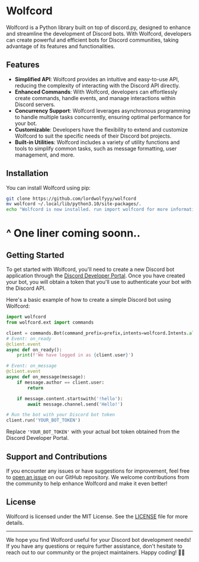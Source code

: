 # Wolfcord

Wolfcord is a Python library built on top of discord.py, designed to enhance and streamline the development of Discord bots. With Wolfcord, developers can create powerful and efficient bots for Discord communities, taking advantage of its features and functionalities.

## Features

- **Simplified API**: Wolfcord provides an intuitive and easy-to-use API, reducing the complexity of interacting with the Discord API directly.
- **Enhanced Commands**: With Wolfcord, developers can effortlessly create commands, handle events, and manage interactions within Discord servers.
- **Concurrency Support**: Wolfcord leverages asynchronous programming to handle multiple tasks concurrently, ensuring optimal performance for your bot.
- **Customizable**: Developers have the flexibility to extend and customize Wolfcord to suit the specific needs of their Discord bot projects.
- **Built-in Utilities**: Wolfcord includes a variety of utility functions and tools to simplify common tasks, such as message formatting, user management, and more.

## Installation

You can install Wolfcord using pip:

```bash
git clone https://github.com/lordwolfyyy/wolfcord
mv wolfcord ~/.local/lib/python3.10/site-packages/.
echo "Wolfcord is now installed. run import wolfcord for more information."
```

# ^ One liner coming soonn..

## Getting Started

To get started with Wolfcord, you'll need to create a new Discord bot application through the [Discord Developer Portal](https://discord.com/developers/applications). Once you have created your bot, you will obtain a token that you'll use to authenticate your bot with the Discord API.

Here's a basic example of how to create a simple Discord bot using Wolfcord:

```python
import wolfcord
from wolfcord.ext import commands

client = commands.Bot(command_prefix=prefix,intents=wolfcord.Intents.all())
# Event: on_ready
@client.event
async def on_ready():
    print(f'We have logged in as {client.user}')

# Event: on_message
@client.event
async def on_message(message):
    if message.author == client.user:
        return

    if message.content.startswith('!hello'):
        await message.channel.send('Hello!')

# Run the bot with your Discord bot token
client.run('YOUR_BOT_TOKEN')
```

Replace `'YOUR_BOT_TOKEN'` with your actual bot token obtained from the Discord Developer Portal.



## Support and Contributions

If you encounter any issues or have suggestions for improvement, feel free to [open an issue](https://github.com/lordwolfyyy/wolfcord/issues) on our GitHub repository. We welcome contributions from the community to help enhance Wolfcord and make it even better!

## License

Wolfcord is licensed under the MIT License. See the [LICENSE](https://github.com/lordwolfyy/wolfcord/blob/main/LICENSE) file for more details.

---

We hope you find Wolfcord useful for your Discord bot development needs! If you have any questions or require further assistance, don't hesitate to reach out to our community or the project maintainers. Happy coding! 🐺🤖
